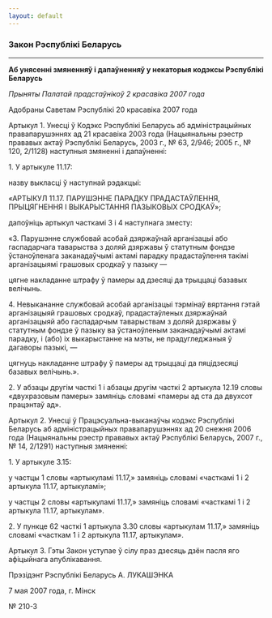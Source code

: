 ```yaml
---
layout: default
---
```


### Закон Рэспублікі Беларусь

****

<span class="underline"></span>

**Аб унясенні змяненняў і дапаўненняў у некаторыя кодэксы Рэспублікі
Беларусь**

*Прыняты Палатай прадстаўнікоў 2 красавіка 2007 года*

Адобраны Саветам Рэспублікі 20 красавіка 2007 года

Артыкул 1. Унесці ў Кодэкс Рэспублікі Беларусь аб адміністрацыйных
правапарушэннях ад 21 красавіка 2003 года (Нацыянальны рэестр
прававых актаў Рэспублікі Беларусь, 2003 г., № 63, 2/946; 2005 г.,
№ 120, 2/1128) наступныя змяненні і дапаўненні:

1\. У артыкуле 11.17:

назву выкласці ў наступнай рэдакцыі:

«АРТЫКУЛ 11.17. ПАРУШЭННЕ ПАРАДКУ ПРАДАСТАЎЛЕННЯ, ПРЫЦЯГНЕННЯ I
ВЫКАРЫСТАННЯ ПАЗЫКОВЫХ СРОДКАЎ»;

дапоўніць артыкул часткамі 3 і 4 наступнага зместу:

«3. Парушэнне службовай асобай дзяржаўнай арганізацыі або гаспадарчага
таварыства з доляй дзяржавы ў статутным фондзе ўстаноўленага
заканадаўчымі актамі парадку прадастаўлення такімі
арганізацыямі грашовых сродкаў у пазыку —

цягне накладанне штрафу ў памеры ад дзесяці да трыццаці базавых
велічынь.

4\. Невыкананне службовай асобай арганізацыі тэрмінаў вяртання гэтай
арганізацыяй грашовых сродкаў, прадастаўленых дзяржаўнай
арганізацыяй або гаспадарчым таварыствам з доляй дзяржавы ў
статутным фондзе ў пазыку ва ўстаноўленым заканадаўчымі актамі парадку,
і (або) іх выкарыстанне на мэты, не прадугледжаныя ў дагаворы пазыкі, —

цягнуць накладанне штрафу ў памеры ад трыццаці да пяцідзесяці базавых
велічынь.».

2\. У абзацы другім часткі 1 і абзацы другім часткі 2 артыкула 12.19
словы «двухразовым памеры» замяніць словамі «памеры ад ста да
двухсот працэнтаў ад».

Артыкул 2. Унесці ў Працэсуальна-выканаўчы кодэкс Рэспублікі Беларусь аб
адміністрацыйных правапарушэннях ад 20 снежня 2006 года (Нацыянальны
рэестр прававых актаў Рэспублікі Беларусь, 2007 г., № 14, 2/1291)
наступныя змяненні:

1\. У артыкуле 3.15:

у частцы 1 словы «артыкуламі 11.17,» замяніць словамі «часткамі 1 і 2
артыкула 11.17, артыкуламі»;

у частцы 2 словы «артыкуламі 11.17,» замяніць словамі «часткамі 1 і 2
артыкула 11.17, артыкулам».

2\. У пункце 62 часткі 1 артыкула 3.30 словы «артыкулам 11.17,» замяніць
словамі «часткам 1 і 2 артыкула 11.17, артыкулам».

Артыкул 3. Гэты Закон уступае ў сілу праз дзесяць дзён пасля яго
афіцыйнага апублікавання.

Прэзідэнт Рэспублікі Беларусь А. ЛУКАШЭНКА

7 мая 2007 года, г. Мінск

№ 210-З
